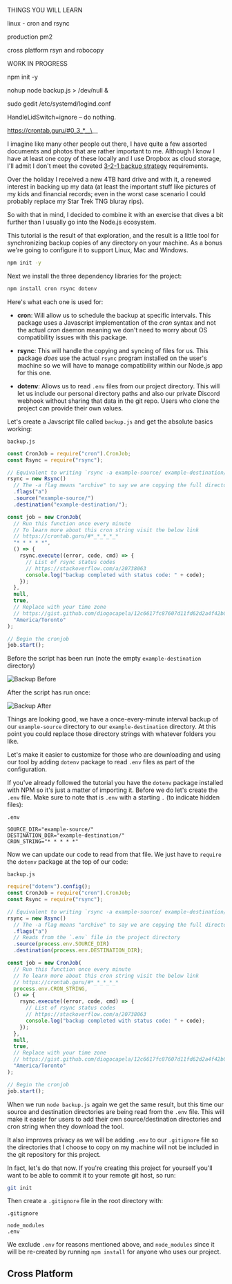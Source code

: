 THINGS YOU WILL LEARN

linux - cron and rsync

production pm2

cross platform rsyn and robocopy

WORK IN PROGRESS

npm init -y

nohup node backup.js > /dev/null &

sudo gedit /etc/systemd/logind.conf

HandleLidSwitch=ignore – do nothing.

https://crontab.guru/#0_3_*__\__

I imagine like many other people out there, I have quite a few assorted documents and photos that are rather important to me. Although I know I have at least one copy of these locally and I use Dropbox as cloud storage, I'll admit I don't meet the coveted [3-2-1 backup strategy](https://www.backblaze.com/blog/the-3-2-1-backup-strategy/) requirements.

Over the holiday I received a new 4TB hard drive and with it, a renewed interest in backing up my data (at least the important stuff like pictures of my kids and financial records; even in the worst case scenario I could probably replace my Star Trek TNG bluray rips).

So with that in mind, I decided to combine it with an exercise that dives a bit further than I usually go into the Node.js ecosystem. 

This tutorial is the result of that exploration, and the result is a little tool for synchronizing backup copies of any directory on your machine. As a bonus we're going to configure it to support Linux, Mac and Windows.

```bash
npm init -y
```

Next we install the three dependency libraries for the project:

```bash
npm install cron rsync dotenv
```

Here's what each one is used for:

- **cron**: Will allow us to schedule the backup at specific intervals. This package uses a Javascript implementation of the _cron_ syntax and not the actual _cron_ daemon meaning we don't need to worry about OS compatibility issues with this package.

- **rsync**: This will handle the copying and syncing of files for us. This package _does_ use the actual `rsync` program installed on the user's machine so we will have to manage compatibility within our Node.js app for this one.

- **dotenv**: Allows us to read `.env` files from our project directory. This will let us include our personal directory paths and also our private Discord webhook without sharing that data in the git repo. Users who clone the project can provide their own values.

Let's create a Javscript file called `backup.js` and get the absolute basics working:

`backup.js`

```js
const CronJob = require("cron").CronJob;
const Rsync = require("rsync");

// Equivalent to writing `rsync -a example-source/ example-destination/` on terminal
rsync = new Rsync()
  // The -a flag means "archive" to say we are copying the full directory not just a file
  .flags("a")
  .source("example-source/")
  .destination("example-destination/");

const job = new CronJob(
  // Run this function once every minute
  // To learn more about this cron string visit the below link
  // https://crontab.guru/#*_*_*_*_*
  "* * * * *",
  () => {
    rsync.execute((error, code, cmd) => {
      // List of rsync status codes
      // https://stackoverflow.com/a/20738063
      console.log("backup completed with status code: " + code);
    });
  },
  null,
  true,
  // Replace with your time zone
  // https://gist.github.com/diogocapela/12c6617fc87607d11fd62d2a4f42b02a
  "America/Toronto"
);

// Begin the cronjob
job.start();
```

Before the script has been run (note the empty `example-destination` directory)

![Backup Before](https://res.cloudinary.com/dqse2txyi/image/upload/r_20,bo_2px_solid_darkgrey/v1640672226/blogs/node-backup/backup-before_q0ndw5.png)

After the script has run once:

![Backup After](https://res.cloudinary.com/dqse2txyi/image/upload/r_20,bo_2px_solid_darkgrey/v1640672226/blogs/node-backup/backup-after_licaio.png)

Things are looking good, we have a once-every-minute interval backup of our `example-source` directory to our `example-destination` directory.  At this point you could replace those directory strings with whatever folders you like.  

Let's make it easier to customize for those who are downloading and using our tool by adding `dotenv` package to read `.env` files as part of the configuration.

If you've already followed the tutorial you have the `dotenv` package installed with NPM so it's just a matter of importing it.  Before we do let's create the `.env` file.  Make sure to note that is `.env` with a starting `.` (to indicate hidden files):

`.env`
```env
SOURCE_DIR="example-source/"
DESTINATION_DIR="example-destination/"
CRON_STRING="* * * * *"
```

Now we can update our code to read from that file.  We just have to `require` the `dotenv` package at the top of our code:

`backup.js`
```js
require("dotenv").config();
const CronJob = require("cron").CronJob;
const Rsync = require("rsync");

// Equivalent to writing `rsync -a example-source/ example-destination/` on terminal
rsync = new Rsync()
  // The -a flag means "archive" to say we are copying the full directory not just a file
  .flags("a")
  // Reads from the `.env` file in the project directory
  .source(process.env.SOURCE_DIR)
  .destination(process.env.DESTINATION_DIR);

const job = new CronJob(
  // Run this function once every minute
  // To learn more about this cron string visit the below link
  // https://crontab.guru/#*_*_*_*_*
  process.env.CRON_STRING,
  () => {
    rsync.execute((error, code, cmd) => {
      // List of rsync status codes
      // https://stackoverflow.com/a/20738063
      console.log("backup completed with status code: " + code);
    });
  },
  null,
  true,
  // Replace with your time zone
  // https://gist.github.com/diogocapela/12c6617fc87607d11fd62d2a4f42b02a
  "America/Toronto"
);

// Begin the cronjob
job.start();
```

When we run `node backup.js` again we get the same result, but this time our source and destination directories are being read from the `.env` file.  This will make it easier for users to add their own source/destination directories and cron string when they download the tool.

It also improves privacy as we will be adding `.env` to our `.gitignore` file so the directories that I choose to copy on my machine will not be included in the git repository for this project.

In fact, let's do that now.  If you're creating this project for yourself you'll want to be able to commit it to your remote git host, so run:

```bash
git init
```

Then create a `.gitignore` file in the root directory with:

`.gitignore`
```gitignore
node_modules
.env
```

We exclude `.env` for reasons mentioned above, and `node_modules` since it will be re-created by running `npm install` for anyone who uses our project.

## Cross Platform